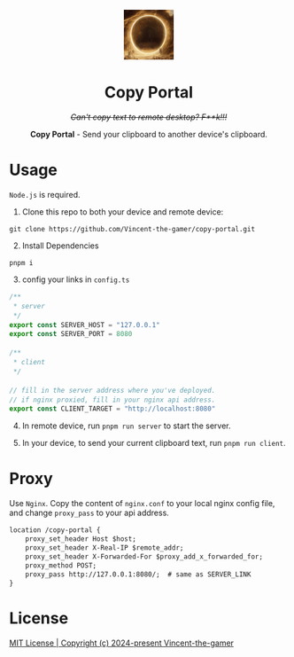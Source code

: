 <p align="center">
    <img src="./.github/portal.png" style="height: 90px;"/>
</p>

<h1 align="center">
    Copy Portal
</h1>

<p align="center">
    <i>
        <strike>
            Can't copy text to remote desktop? F**k!!!
        </strike>
    </i>
</p>

<p align="center">
   <b>Copy Portal</b> - Send your clipboard to another device's clipboard.
</p>

# Usage
`Node.js` is required.

1. Clone this repo to both your device and remote device: 

```shell
git clone https://github.com/Vincent-the-gamer/copy-portal.git
```

2. Install Dependencies
```shell
pnpm i
```

3. config your links in `config.ts`
```typescript
/**
 * server
 */
export const SERVER_HOST = "127.0.0.1"
export const SERVER_PORT = 8080

/**
 * client
 */

// fill in the server address where you've deployed.
// if nginx proxied, fill in your nginx api address.
export const CLIENT_TARGET = "http://localhost:8080"
```

4. In remote device, run `pnpm run server` to start the server.

5. In your device, to send your current clipboard text, run `pnpm run client`.

# Proxy 

Use `Nginx`. Copy the content of `nginx.conf` to your local nginx config file, and change `proxy_pass` to your api address.

```nginx
location /copy-portal {
    proxy_set_header Host $host;
    proxy_set_header X-Real-IP $remote_addr;
    proxy_set_header X-Forwarded-For $proxy_add_x_forwarded_for;
    proxy_method POST;
    proxy_pass http://127.0.0.1:8080/;  # same as SERVER_LINK
}
```

# License

[MIT License | Copyright (c) 2024-present Vincent-the-gamer](./LICENSE)